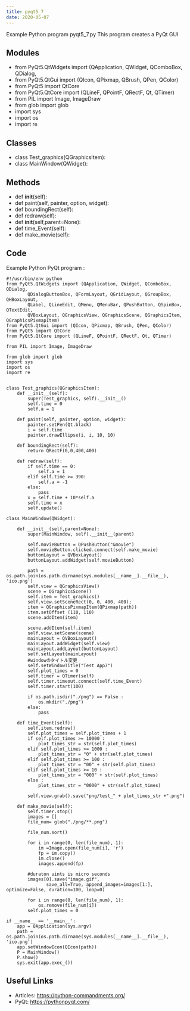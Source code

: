 ```yaml
---
title: pyqt5_7
date: 2020-05-07
---
```

Example Python program pyqt5_7.py
This program creates a PyQt GUI

## Modules

* from PyQt5.QtWidgets import (QApplication, QWidget, QComboBox, QDialog,
* from PyQt5.QtGui import (QIcon, QPixmap, QBrush, QPen, QColor)
* from PyQt5 import QtCore
* from PyQt5.QtCore import (QLineF, QPointF, QRectF, Qt, QTimer)
* from PIL import Image, ImageDraw
* from glob import glob
* import sys
* import os
* import re

## Classes

* class Test_graphics(QGraphicsItem):
* class MainWindow(QWidget):

## Methods

* def __init__(self):
* def paint(self, painter, option, widget):
* def boundingRect(self):
* def redraw(self):
* def __init__(self,parent=None):
* def time_Event(self):
* def make_movie(self):

## Code

Example Python PyQt program :

    #!/usr/bin/env python
    from PyQt5.QtWidgets import (QApplication, QWidget, QComboBox, QDialog,
            QDialogButtonBox, QFormLayout, QGridLayout, QGroupBox, QHBoxLayout,
            QLabel, QLineEdit, QMenu, QMenuBar, QPushButton, QSpinBox, QTextEdit,
            QVBoxLayout, QGraphicsView, QGraphicsScene, QGraphicsItem, QGraphicsPixmapItem)
    from PyQt5.QtGui import (QIcon, QPixmap, QBrush, QPen, QColor)
    from PyQt5 import QtCore
    from PyQt5.QtCore import (QLineF, QPointF, QRectF, Qt, QTimer)
    
    from PIL import Image, ImageDraw
    
    from glob import glob
    import sys
    import os
    import re
    
    
    class Test_graphics(QGraphicsItem):
        def __init__(self):
            super(Test_graphics, self).__init__()
            self.time = 0
            self.a = 1
    
        def paint(self, painter, option, widget):
            painter.setPen(Qt.black)
            i = self.time
            painter.drawEllipse(i, i, 10, 10)
    
        def boundingRect(self):
            return QRectF(0,0,400,400)
    
        def redraw(self):
            if self.time == 0:
                self.a = 1
            elif self.time >= 390:
                self.a = -1
            else:
                pass
            x = self.time + 10*self.a
            self.time = x
            self.update()
    
    class MainWindow(QWidget):
    
        def __init__(self,parent=None):
            super(MainWindow, self).__init__(parent)
    
            self.movieButton = QPushButton("&movie")
            self.movieButton.clicked.connect(self.make_movie)
            buttonLayout = QVBoxLayout()
            buttonLayout.addWidget(self.movieButton)
    
            path = os.path.join(os.path.dirname(sys.modules[__name__].__file__), 'ico.png')
            self.view = QGraphicsView()
            scene = QGraphicsScene()
            self.item = Test_graphics()
            self.view.setSceneRect(0, 0, 400, 400);
            item = QGraphicsPixmapItem(QPixmap(path))
            item.setOffset (110, 110)
            scene.addItem(item)
    
            scene.addItem(self.item)
            self.view.setScene(scene)
            mainLayout = QVBoxLayout()
            mainLayout.addWidget(self.view)
            mainLayout.addLayout(buttonLayout)
            self.setLayout(mainLayout)
            #windowのタイトル変更
            self.setWindowTitle("Test App7")
            self.plot_times = 0
            self.timer = QTimer(self)
            self.timer.timeout.connect(self.time_Event)
            self.timer.start(100)
    
            if os.path.isdir("./png") == False :
                os.mkdir("./png")
            else:
                pass
    
        def time_Event(self):
            self.item.redraw()
            self.plot_times = self.plot_times + 1
            if self.plot_times >= 10000 :
                plot_times_str = str(self.plot_times)
            elif self.plot_times >= 1000 :
                plot_times_str = "0" + str(self.plot_times)
            elif self.plot_times >= 100 :
                plot_times_str = "00" + str(self.plot_times)
            elif self.plot_times >= 10 :
                plot_times_str = "000" + str(self.plot_times)
            else :
                plot_times_str = "0000" + str(self.plot_times)
    
            self.view.grab().save("png/test_" + plot_times_str +".png")
    
        def make_movie(self):
            self.timer.stop()
            images = []
            file_num= glob("./png/**.png")
    
            file_num.sort()
    
            for i in range(0, len(file_num), 1):
                im =Image.open(file_num[i], 'r')
                fp = im.copy()
                im.close()
                images.append(fp)
    
            #duraton uints is micro seconds
            images[0].save("image.gif",
                   save_all=True, append_images=images[1:], optimize=False, duration=100, loop=0)
    
            for i in range(0, len(file_num), 1):
                os.remove(file_num[i])
            self.plot_times = 0
    
    if __name__ == '__main__':
        app = QApplication(sys.argv)
        path = os.path.join(os.path.dirname(sys.modules[__name__].__file__), 'ico.png')
        app.setWindowIcon(QIcon(path))
        P = MainWindow()
        P.show()
        sys.exit(app.exec_())

## Useful Links

- Articles: https://python-commandments.org/
- PyQt: https://pythonpyqt.com/
